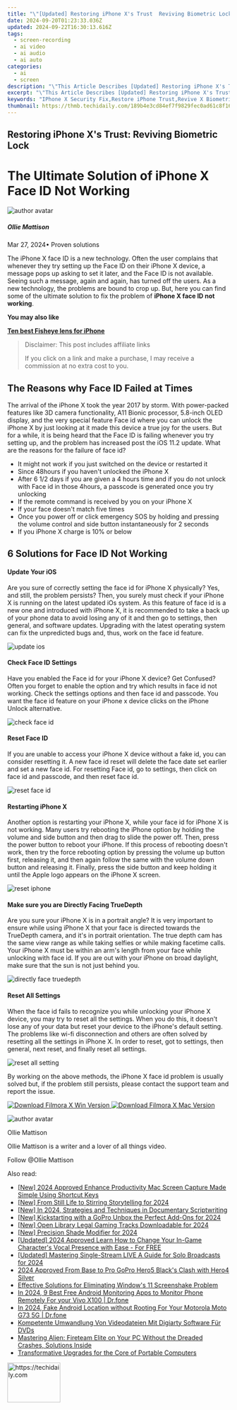 ```yaml
---
title: "\"[Updated] Restoring iPhone X's Trust  Reviving Biometric Lock\""
date: 2024-09-20T01:23:33.036Z
updated: 2024-09-22T16:30:13.616Z
tags: 
  - screen-recording
  - ai video
  - ai audio
  - ai auto
categories: 
  - ai
  - screen
description: "\"This Article Describes [Updated] Restoring iPhone X's Trust: Reviving Biometric Lock\""
excerpt: "\"This Article Describes [Updated] Restoring iPhone X's Trust: Reviving Biometric Lock\""
keywords: "IPhone X Security Fix,Restore iPhone Trust,Revive X Biometrics,Biometric iOS Repair,Trusted X Touch ID,Facial Recognition Fix,X Lockout Resolution"
thumbnail: https://thmb.techidaily.com/189b4e3cd84ef7f9829fec0ad61c8f163a696d8c84a7394663cf2c5a8a40dbef.jpg
---
```


## Restoring iPhone X's Trust: Reviving Biometric Lock

# The Ultimate Solution of iPhone X Face ID Not Working

![author avatar](https://images.wondershare.com/filmora/article-images/ollie-mattison.jpg)

##### Ollie Mattison

 Mar 27, 2024• Proven solutions

The iPhone X face ID is a new technology. Often the user complains that whenever they try setting up the Face ID on their iPhone X device, a message pops up asking to set it later, and the Face ID is not available. Seeing such a message, again and again, has turned off the users. As a new technology, the problems are bound to crop up. But, here you can find some of the ultimate solution to fix the problem of **iPhone X face ID not working**.

**You may also like**

**[Ten best Fisheye lens for iPhone](https://tools.techidaily.com/wondershare/filmora/download/)**

>  Disclaimer: This post includes affiliate links
>
>  If you click on a link and make a purchase, I may receive a commission at no extra cost to you.
>

## The Reasons why Face ID Failed at Times

The arrival of the iPhone X took the year 2017 by storm. With power-packed features like 3D camera functionality, A11 Bionic processor, 5.8-inch OLED display, and the very special feature Face id where you can unlock the iPhone X by just looking at it made this device a true joy for the users. But for a while, it is being heard that the Face ID is failing whenever you try setting up, and the problem has increased post the iOS 11.2 update. What are the reasons for the failure of face id?

* It might not work if you just switched on the device or restarted it
* Since 48hours if you haven't unlocked the iPhone X
* After 6 1/2 days if you are given a 4 hours time and if you do not unlock with Face id in those 4hours, a passcode is generated once you try unlocking
* If the remote command is received by you on your iPhone X
* If your face doesn't match five times
* Once you power off or click emergency SOS by holding and pressing the volume control and side button instantaneously for 2 seconds
* If you iPhone X charge is 10% or below

## 6 Solutions for Face ID Not Working

#### Update Your iOS

Are you sure of correctly setting the face id for iPhone X physically? Yes, and still, the problem persists? Then, you surely must check if your iPhone X is running on the latest updated iOs system. As this feature of face id is a new one and introduced with iPhone X, it is recommended to take a back up of your phone data to avoid losing any of it and then go to settings, then general, and software updates. Upgrading with the latest operating system can fix the unpredicted bugs and, thus, work on the face id feature.

![update ios](https://images.wondershare.com/filmora/article-images/update-ios.png)

#### Check Face ID Settings

Have you enabled the Face id for your iPhone X device? Get Confused? Often you forget to enable the option and try which results in face id not working. Check the settings options and then face id and passcode. You want the face id feature on your iPhone x device clicks on the iPhone Unlock alternative.

![check face id](https://images.wondershare.com/filmora/article-images/settings-face-id2.jpg)

#### Reset Face ID

If you are unable to access your iPhone X device without a fake id, you can consider resetting it. A new face id reset will delete the face date set earlier and set a new face id. For resetting Face id, go to settings, then click on face id and passcode, and then reset face id.

![reset face id](https://images.wondershare.com/filmora/article-images/reset-face-id-iphone-x.jpg)

#### Restarting iPhone X

Another option is restarting your iPhone X, while your face id for iPhone X is not working. Many users try rebooting the iPhone option by holding the volume and side button and then drag to slide the power off. Then, press the power button to reboot your iPhone. If this process of rebooting doesn't work, then try the force rebooting option by pressing the volume up button first, releasing it, and then again follow the same with the volume down button and releasing it. Finally, press the side button and keep holding it until the Apple logo appears on the iPhone X screen.

![reset iphone](https://images.wondershare.com/filmora/article-images/iPhone-X-Hard-Reset-Buttons.png)

#### Make sure you are Directly Facing TrueDepth

Are you sure your iPhone X is in a portrait angle? It is very important to ensure while using iPhone X that your face is directed towards the TrueDepth camera, and it's in portrait orientation. The true depth cam has the same view range as while taking selfies or while making facetime calls. Your iPhone X must be within an arm's length from your face while unlocking with face id. If you are out with your iPhone on broad daylight, make sure that the sun is not just behind you.

![directly face truedepth](https://images.wondershare.com/filmora/article-images/directly-face.jpg)

#### Reset All Settings

When the face id fails to recognize you while unlocking your iPhone X device, you may try to reset all the settings. When you do this, it doesn't lose any of your data but reset your device to the iPhone's default setting. The problems like wi-fi disconnection and others are often solved by resetting all the settings in iPhone X. In order to reset, got to settings, then general, next reset, and finally reset all settings.

![reset all setting](https://images.wondershare.com/filmora/article-images/reset-all-settings.jpg)

By working on the above methods, the iPhone X face id problem is usually solved but, if the problem still persists, please contact the support team and report the issue.

[![Download Filmora X Win Version](https://images.wondershare.com/filmora/guide/download-btn-win.jpg) ](https://tools.techidaily.com/wondershare/filmora/download/) [![Download Filmora X Mac Version](https://images.wondershare.com/filmora/guide/download-btn-mac.jpg) ](https://tools.techidaily.com/wondershare/filmora/download/)

![author avatar](https://images.wondershare.com/filmora/article-images/ollie-mattison.jpg)

Ollie Mattison

Ollie Mattison is a writer and a lover of all things video.

Follow @Ollie Mattison


<ins class="adsbygoogle"
     style="display:block"
     data-ad-format="autorelaxed"
     data-ad-client="ca-pub-7571918770474297"
     data-ad-slot="1223367746"></ins>



<ins class="adsbygoogle"
     style="display:block"
     data-ad-client="ca-pub-7571918770474297"
     data-ad-slot="8358498916"
     data-ad-format="auto"
     data-full-width-responsive="true"></ins>


<span class="atpl-alsoreadstyle">Also read:</span>
<div><ul>
<li><a href="https://video-screen-grab.techidaily.com/new-2024-approved-enhance-productivity-mac-screen-capture-made-simple-using-shortcut-keys/"><u>[New] 2024 Approved Enhance Productivity Mac Screen Capture Made Simple Using Shortcut Keys</u></a></li>
<li><a href="https://fox-access.techidaily.com/new-from-still-life-to-stirring-storytelling-for-2024/"><u>[New] From Still Life to Stirring Storytelling for 2024</u></a></li>
<li><a href="https://fox-access.techidaily.com/new-in-2024-strategies-and-techniques-in-documentary-scriptwriting/"><u>[New] In 2024, Strategies and Techniques in Documentary Scriptwriting</u></a></li>
<li><a href="https://fox-access.techidaily.com/new-kickstarting-with-a-gopro-unbox-the-perfect-add-ons-for-2024/"><u>[New] Kickstarting with a GoPro Unbox the Perfect Add-Ons for 2024</u></a></li>
<li><a href="https://fox-access.techidaily.com/new-open-library-legal-gaming-tracks-downloadable-for-2024/"><u>[New] Open Library Legal Gaming Tracks Downloadable for 2024</u></a></li>
<li><a href="https://fox-access.techidaily.com/new-precision-shade-modifier-for-2024/"><u>[New] Precision Shade Modifier for 2024</u></a></li>
<li><a href="https://fox-access.techidaily.com/updated-2024-approved-learn-how-to-change-your-in-game-characters-vocal-presence-with-ease-for-free/"><u>[Updated] 2024 Approved Learn How to Change Your In-Game Character's Vocal Presence with Ease - For FREE</u></a></li>
<li><a href="https://fox-access.techidaily.com/updated-mastering-single-stream-live-a-guide-for-solo-broadcasts-for-2024/"><u>[Updated] Mastering Single-Stream LIVE A Guide for Solo Broadcasts for 2024</u></a></li>
<li><a href="https://fox-boxes.techidaily.com/2024-approved-from-base-to-pro-gopro-hero5-blacks-clash-with-hero4-silver/"><u>2024 Approved From Base to Pro GoPro Hero5 Black's Clash with Hero4 Silver</u></a></li>
<li><a href="https://win-howtos.techidaily.com/effective-solutions-for-eliminating-windows-11-screenshake-problem/"><u>Effective Solutions for Eliminating Window's 11 Screenshake Problem</u></a></li>
<li><a href="https://android-location.techidaily.com/in-2024-9-best-free-android-monitoring-apps-to-monitor-phone-remotely-for-your-vivo-x100-drfone-by-drfone-virtual/"><u>In 2024, 9 Best Free Android Monitoring Apps to Monitor Phone Remotely For your Vivo X100 | Dr.fone</u></a></li>
<li><a href="https://android-location.techidaily.com/in-2024-fake-android-location-without-rooting-for-your-motorola-moto-g73-5g-drfone-by-drfone-virtual/"><u>In 2024, Fake Android Location without Rooting For Your Motorola Moto G73 5G | Dr.fone</u></a></li>
<li><a href="https://tech-revival.techidaily.com/kompetente-umwandlung-von-videodateien-mit-digiarty-software-fur-dvds/"><u>Kompetente Umwandlung Von Videodateien Mit Digiarty Software Für DVDs</u></a></li>
<li><a href="https://win-able.techidaily.com/1722989969641-mastering-alien-fireteam-elite-on-your-pc-without-the-dreaded-crashes-solutions-inside/"><u>Mastering Alien: Fireteam Elite on Your PC Without the Dreaded Crashes, Solutions Inside</u></a></li>
<li><a href="https://buynow-reviews.techidaily.com/transformative-upgrades-for-the-core-of-portable-computers/"><u>Transformative Upgrades for the Core of Portable Computers</u></a></li>
</ul></div>

<!-- affiliate ads begin -->
<a href="https://aligracehair.sjv.io/c/5597632/2135363/19272" target="_top" id="2135363">
  <img src="//a.impactradius-go.com/display-ad/19272-2135363" border="0" alt="https://techidaily.com" width="120" height="90"/>
</a>
<img height="0" width="0" src="https://aligracehair.sjv.io/i/5597632/2135363/19272" style="position:absolute;visibility:hidden;" border="0" />
<!-- affiliate ads end -->


